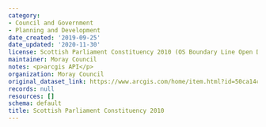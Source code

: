 ```yaml
---
category:
- Council and Government
- Planning and Development
date_created: '2019-09-25'
date_updated: '2020-11-30'
license: Scottish Parliament Constituency 2010 (OS Boundary Line Open Data)
maintainer: Moray Council
notes: <p>arcgis API</p>
organization: Moray Council
original_dataset_link: https://www.arcgis.com/home/item.html?id=50ca14c63c434679b79be96b6c5ff5fe
records: null
resources: []
schema: default
title: Scottish Parliament Constituency 2010
---
```

